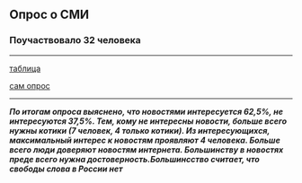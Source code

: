 ## Опрос о СМИ
### Поучаствовало 32 человека
________________________________
[таблица](https://docs.google.com/spreadsheets/d/1vzzikw7SKKczgclSeev81e3Cq4a20KlHk0qvVJQpp5k/edit#gid=1067083802&fvid=2133002145)

[сам опрос](https://goo.gl/forms/2IlxTAZjQHXqFqHh1)
_______________________________________
___По итогам опроса выяснено, что новостями интересуется 62,5%, не интересуются 37,5%. Тем, кому не интересны новости, больше всего нужны котики (7 человек, 4 только котики). Из интересующихся, максимальный интерес к новостям проявляют 4 человека. Больше всего люди доверяют новостям интернета. Большинству в новостях преде всего нужна достоверность.Большинсство считает, что свободы слова в России нет___

